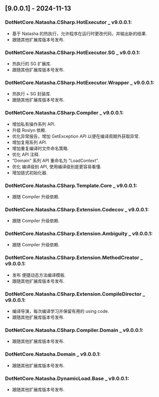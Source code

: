 <!--
This project adheres to [Semantic Versioning](https://semver.org).
Note: In this file, do not use the hard wrap in the middle of a sentence for compatibility with GitHub comment style markdown rendering.

发布日志节点案例格式如下(支持多版本发布):


Example:

## [9.0.0.0] - 2024-11-13 

### DotNetCore.Natasha.CSharp.Compiler _ v9.0.0.0:
- 增加私有操作系列 API.
- 升级 Roslyn 依赖.
- 优化异常报告，增加 GetException API 以便在编译周期外获取异常.
- 增加复用系列 API.
- 增加重复编译时文件命名策略.
- 优化 API 注释.
- "Domain" 系列 API 重命名为 "LoadContext".
- 优化 编译级别 API, 使用编译级别是更容易看懂.
- 增加链式初始化器.

### DotNetCore.Natasha.CSharp.Template.Core _ v9.0.0.0:
- 跟随 Compiler 升级依赖.

### DotNetCore.Natasha.CSharp.Extension.Codecov _ v9.0.0.0:
- 跟随 Compiler 升级依赖.

### DotNetCore.Natasha.CSharp.Extension.Ambiguity _ v9.0.0.0:
- 跟随 Compiler 升级依赖.

### DotNetCore.Natasha.CSharp.Extension.MethodCreator _ v9.0.0.0:
- 发布 便捷动态方法编译模板.
- 跟随其他扩展库版本号发布.

### DotNetCore.Natasha.CSharp.Extension.CompileDirector _ v9.0.0.0:
- 编译导演，每次编译学习并保留有用的 using code.
- 跟随其他扩展库版本号发布.

### DotNetCore.Natasha.CSharp.Extension.HotReload _ v9.0.0.0:
- 热重载，允许程序在运行时更改代码，并输出新的结果.
- 跟随其他扩展库版本号发布.
- 
### DotNetCore.Natasha.CSharp.Extension.HotReload.SG _ v8.9.0.0:
- 热重载，允许程序在运行时更改代码，并输出新的结果.
- 跟随其他扩展库版本号发布.

### DotNetCore.Natasha.CSharp.Compiler.Domain _ v9.0.0.0:
- 跟随其他扩展库版本号发布.

### DotNetCore.Natasha.Domain _ v9.0.0.0:
- 跟随其他扩展库版本号发布.

### DotNetCore.Natasha.DynamicLoad.Base _ v9.0.0.0:
- 跟随其他扩展库版本号发布.

### DotNetCore.Natasha.CSharp.Extension.MethodCreator _ v9.0.0.0:
- 发布 便捷动态方法编译模板.
- 跟随其他扩展库版本号发布.

### DotNetCore.Natasha.CSharp.Extension.CompileDirector _ v9.0.0.0:
- 编译导演，每次编译学习并保留有用的 using code.
- 跟随其他扩展库版本号发布.

-->

## [9.0.0.1] - 2024-11-13 

### DotNetCore.Natasha.CSharp.HotExecutor _ v9.0.0.1:
- 基于 Natasha 的热执行，允许程序在运行时更改代码，并输出新的结果.
- 跟随其他扩展库版本号发布.

### DotNetCore.Natasha.CSharp.HotExecutor.SG _ v9.0.0.1:
- 热执行的 SG 扩展库.
- 跟随其他扩展库版本号发布.

### DotNetCore.Natasha.CSharp.HotExecutor.Wrapper _ v9.0.0.1:
- 热执行 + SG 封装库.
- 跟随其他扩展库版本号发布.


### DotNetCore.Natasha.CSharp.Compiler _ v9.0.0.1:
- 增加私有操作系列 API.
- 升级 Roslyn 依赖.
- 优化异常报告，增加 GetException API 以便在编译周期外获取异常.
- 增加复用系列 API.
- 增加重复编译时文件命名策略.
- 优化 API 注释.
- "Domain" 系列 API 重命名为 "LoadContext".
- 优化 编译级别 API, 使用编译级别是更容易看懂.
- 增加链式初始化器.

### DotNetCore.Natasha.CSharp.Template.Core _ v9.0.0.1:
- 跟随 Compiler 升级依赖.

### DotNetCore.Natasha.CSharp.Extension.Codecov _ v9.0.0.1:
- 跟随 Compiler 升级依赖.

### DotNetCore.Natasha.CSharp.Extension.Ambiguity _ v9.0.0.1:
- 跟随 Compiler 升级依赖.

### DotNetCore.Natasha.CSharp.Extension.MethodCreator _ v9.0.0.1:
- 发布 便捷动态方法编译模板.
- 跟随其他扩展库版本号发布.

### DotNetCore.Natasha.CSharp.Extension.CompileDirector _ v9.0.0.1:
- 编译导演，每次编译学习并保留有用的 using code.
- 跟随其他扩展库版本号发布.

### DotNetCore.Natasha.CSharp.Compiler.Domain _ v9.0.0.1:
- 跟随其他扩展库版本号发布.

### DotNetCore.Natasha.Domain _ v9.0.0.1:
- 跟随其他扩展库版本号发布.

### DotNetCore.Natasha.DynamicLoad.Base _ v9.0.0.1:
- 跟随其他扩展库版本号发布.



